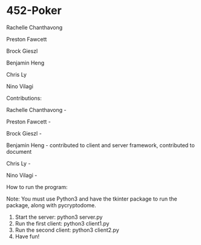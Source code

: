 # 452-Poker

Rachelle Chanthavong

Preston Fawcett

Brock Gieszl

Benjamin Heng

Chris Ly

Nino Vilagi

Contributions:

Rachelle Chanthavong -

Preston Fawcett - 

Brock Gieszl -

Benjamin Heng - contributed to client and server framework, contributed to document

Chris Ly - 

Nino Vilagi - 


How to run the program:

Note: You must use Python3 and have the tkinter package to run the package, along with pycryptodome.

1. Start the server: python3 server.py
2. Run the first client: python3 client1.py
3. Run the second client: python3 client2.py
4. Have fun!
